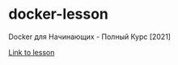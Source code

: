 # docker-lesson

Docker для Начинающих - Полный Курс [2021]

[Link to lesson](https://www.youtube.com/watch?v=n9uCgUzfeRQ&t=4s)

